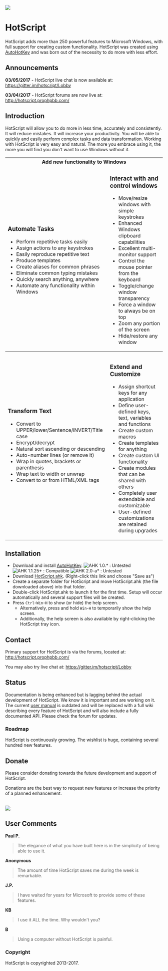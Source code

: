 ﻿![](http://i.imgur.com/hMl5pXg.png)

# HotScript

HotScript adds more than 250 powerful features to Microsoft Windows, with full support for creating custom functionality. HotScript was created using [AutoHotKey](http://www.ahkscript.org) and was born out of the necessity to do more with less effort.

## Announcements
**03/05/2017** - HotScript live chat is now available at: https://gitter.im/hotscript/Lobby

**03/04/2017** - HotScript forums are now live at: http://hotscript.prophpbb.com/

## Introduction
HotScript will allow you to do more in less time, accurately and consistently. It will reduce mistakes. It will increase your productivity. You will be able to quickly and easily perform complex tasks and data transformation. Working with HotScript is very easy and natural. The more you embrace using it, the more you will find you don't want to use Windows without it.

<table>
    <tr><th colspan="2">Add new functionality to Windows</th></tr>
    <tr>
        <td>
            <h3>Automate Tasks</h3>
            <ul>
                <li>Perform repetitive tasks easily</li>
                <li>Assign actions to any keystrokes</li>
                <li>Easily reproduce repetitive text</li>
                <li>Produce templates</li>
                <li>Create aliases for common phrases</li>
                <li>Eliminate common typing mistakes</li>
                <li>Quickly search anything, anywhere</li>
                <li>Automate any functionality within Windows</li>
            </ul>
        </td>
        <td>
            <h3>Interact with and control windows</h3>
            <ul>
                <li>Move/resize windows with simple keystrokes</li>
                <li>Enhanced Windows clipboard capabilities</li>
                <li>Excellent multi-monitor support</li>
                <li>Control the mouse pointer from the keyboard</li>
                <li>Toggle/change window transparency</li>
                <li>Force a window to always be on top</li>
                <li>Zoom any portion of the screen</li>
                <li>Hide/restore any window</li>
            </ul>
        </td>
    </tr>
    <tr><th colspan="2"></th></tr>
    <tr>
        <td>
            <h3>Transform Text</h3>
            <ul>
                <li>Convert to UPPER/lower/Sentence/iNVERT/Title case</li>
                <li>Encrypt/decrypt</li>
                <li>Natural sort ascending or descending</li>
                <li>Auto-number lines (or remove it)</li>
                <li>Wrap in quotes, brackets or parenthesis</li>
                <li>Wrap text to width or unwrap</li>
                <li>Convert to or from HTML/XML tags</li>
            </ul>
           <br/>
        </td>
        <td>
            <h3>Extend and Customize</h3>
            <ul>
                <li>Assign shortcut keys for any application</li>
                <li>Define user-defined keys, text, variables and functions</li>
                <li>Create custom macros</li>
                <li>Create templates for anything</li>
                <li>Create custom UI functionality</li>
                <li>Create modules that can be shared with others</li>
                <li>Completely user extendable and customizable</li>
                <li>User-defined customizations are retained during upgrades</li>
            </ul>
        </td>
    </tr>
</table>

## Installation

* Download and install <a href="https://autohotkey.com/download/ahk-install.exe">AutoHotKey</a>.  <img src="https://img.shields.io/badge/AHK-1.0.*-lightgrey.svg" title="Untested" alt="AHK 1.0.* : Untested"/> <img src="https://img.shields.io/badge/AHK-1.1.25+-brightgreen.svg" title="Compatible" alt="AHK 1.1.25+ : Compatible"/> <img src="https://img.shields.io/badge/AHK-2.0--a*-lightgray.svg" title="Untested" alt="AHK 2.0-a* : Untested"/>
* Download <a href="https://github.com/mviens/hotscript/raw/release/HotScript.ahk">HotScript.ahk</a>.  (Right-click this link and choose "Save as")
* Create a separate folder for HotScript and move HotScript.ahk (the file downloaded above) into that folder.
* Double-click HotScript.ahk to launch it for the first time. Setup will occur automatically and several support files will be created.
* Press <code>Ctrl</code>-<code>Win</code>-<code>H</code> to show (or hide) the help screen.
  * Alternatively, press and hold <code>Win</code>-<code>H</code> to temporarily show the help screen.
  * Additionally, the help screen is also available by right-clicking the HotScript tray icon.

## Contact

Primary support for HotScript is via the forums, located at: http://hotscript.prophpbb.com/

You may also try live chat at: https://gitter.im/hotscript/Lobby

## Status

Documentation is being enhanced but is lagging behind the actual development of HotScript. We know it is important and are working on it. The current [user manual](UserManual.md) is outdated and will be replaced with a full wiki describing every feature of HotScript and will also include a fully documented API. Please check the forum for updates.

### Roadmap 
HotScript is continuously growing. The wishlist is huge, containing several hundred new features. 

## Donate

Please consider donating towards the future development and support of HotScript.

Donations are the best way to request new features or increase the priority of a planned enhancement.

<a href="https://www.paypal.me/hotscript" target="_blank">
    <br/><img src="https://img.shields.io/badge/Donate-PayPal-green.svg"/>
</a>

## User Comments

**Paul P.**
> The elegance of what you have built here is in the simplicity of being able to use it.

**Anonymous**
> The amount of time HotScript saves me during the week is remarkable.

**J.P.**
> I have waited for years for Microsoft to provide some of these features.

**KB**
> I use it ALL the time.  Why wouldn't you?

**B**
> Using a computer without HotScript is painful.

### Copyright
HotScript is copyrighted 2013-2017.
